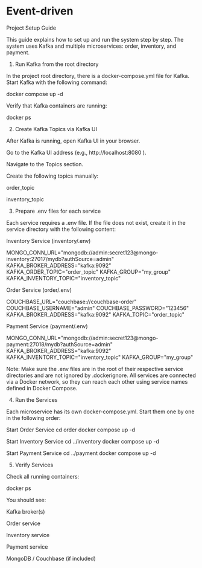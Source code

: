 # Event-driven

Project Setup Guide

This guide explains how to set up and run the system step by step. The system uses Kafka and multiple microservices: order, inventory, and payment.

1. Run Kafka from the root directory

In the project root directory, there is a docker-compose.yml file for Kafka.
Start Kafka with the following command:

docker compose up -d

Verify that Kafka containers are running:

docker ps

2. Create Kafka Topics via Kafka UI

After Kafka is running, open Kafka UI in your browser.

Go to the Kafka UI address (e.g., http://localhost:8080
).

Navigate to the Topics section.

Create the following topics manually:

order_topic

inventory_topic

3. Prepare .env files for each service

Each service requires a .env file. If the file does not exist, create it in the service directory with the following content:

Inventory Service (inventory/.env)

MONGO_CONN_URL="mongodb://admin:secret123@mongo-inventory:27017/mydb?authSource=admin"
KAFKA_BROKER_ADDRESS="kafka:9092"
KAFKA_ORDER_TOPIC="order_topic"
KAFKA_GROUP="my_group"
KAFKA_INVENTORY_TOPIC="inventory_topic"

Order Service (order/.env)

COUCHBASE_URL="couchbase://couchbase-order"
COUCHBASE_USERNAME="admin"
COUCHBASE_PASSWORD="123456"
KAFKA_BROKER_ADDRESS="kafka:9092"
KAFKA_TOPIC="order_topic"

Payment Service (payment/.env)

MONGO_CONN_URL="mongodb://admin:secret123@mongo-payment:27018/mydb?authSource=admin"
KAFKA_BROKER_ADDRESS="kafka:9092"
KAFKA_INVENTORY_TOPIC="inventory_topic"
KAFKA_GROUP="my_group"

Note: Make sure the .env files are in the root of their respective service directories and are not ignored by .dockerignore.
All services are connected via a Docker network, so they can reach each other using service names defined in Docker Compose.

4. Run the Services

Each microservice has its own docker-compose.yml. Start them one by one in the following order:

Start Order Service
cd order
docker compose up -d

Start Inventory Service
cd ../inventory
docker compose up -d

Start Payment Service
cd ../payment
docker compose up -d

5. Verify Services

Check all running containers:

docker ps

You should see:

Kafka broker(s)

Order service

Inventory service

Payment service

MongoDB / Couchbase (if included)